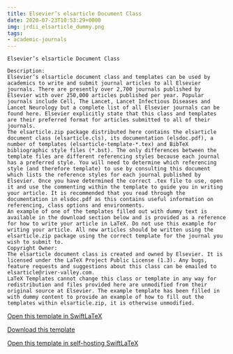 ```yaml
---
title: Elsevier’s elsarticle Document Class
date: 2020-07-23T10:53:29+0000
img: jrdii_elsarticle_dummy.png
tags:
- academic-journals
---
```

```
Elsevier’s elsarticle Document Class

Description:
Elsevier’s elsarticle document class and templates can be used by academics to write and submit journal articles to all Elsevier journals. There are presently over 2,700 journals published by Elsevier with over 250,000 articles published per year. Popular journals include Cell, The Lancet, Lancet Infectious Diseases and Lancet Neurology but a complete list of all Elsevier journals can be found here. Elsevier explicitly state that this class and templates are their preferred format for articles submitted to all of their journals.
The elsarticle.zip package distributed here contains the elsarticle document class (elsarticle.cls), its documentation (elsdoc.pdf), a number of templates (elsarticle-template-*.tex) and BibTeX bibliographic style files (*.bst). The only differences between the template files are different referencing styles because each journal has a preferred style. You will need to determine which referencing style (and therefore template) to use by consulting this document which lists the reference styles for each journal published by Elsevier. Once you have determined the correct .tex file to use, open it and use the commenting within the template to guide you in writing your article. It is recommended that you read through the documentation in elsdoc.pdf as this contains useful information on referencing, class options and environments.
An example of one of the templates filled out with dummy text is available in the download section below and is provided as a reference for how to write your article in LaTeX. Do not use this example for writing your article. All new articles should be written using the elsarticle.zip package using the correct template for the journal you wish to submit to.
Copyright Owner:
The elsarticle document class is created and owned by Elsevier. It is licensed under the LaTeX Project Public License (1.3). Any bugs, feature requests and suggestions about this class can be emailed to elsarticle@river-valley.com.
LaTeX Templates cannot change this class or template in any way for redistribution and files provided here are unmodified from their original source at Elsevier. The example template has been filled in with dummy content to provide an example of how to fill out the templates within elsarticle.zip, it is otherwise unmodified.
```
[Open this template in SwiftLaTeX](https://www.swiftlatex.com/project.html?import=https://swiftlatex.github.io/LaTeXBoilerPlate/zips/rrtht_elsarticle.zip&import_name=Elsevier%E2%80%99s%20elsarticle%20Document%20Class)

[Download this template](https://swiftlatex.github.io/LaTeXBoilerPlate/zips/rrtht_elsarticle.zip)

[Open this template in self-hosting SwiftLaTeX](http://localhost:3011/project.html?import=https://swiftlatex.github.io/LaTeXBoilerPlate/zips/rrtht_elsarticle.zip&import_name=Elsevier%E2%80%99s%20elsarticle%20Document%20Class)

